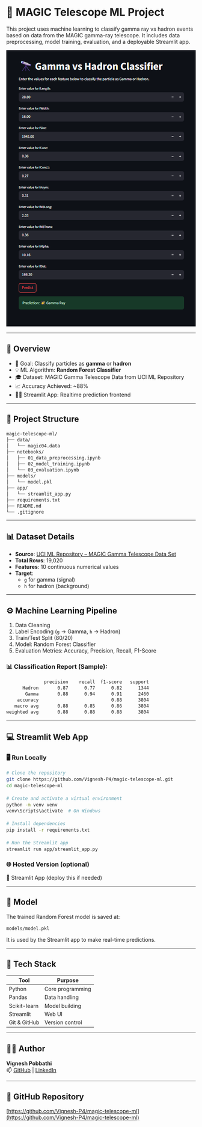 
# 🔭 MAGIC Telescope ML Project

This project uses machine learning to classify gamma ray vs hadron events based on data from the MAGIC gamma-ray telescope. It includes data preprocessing, model training, evaluation, and a deployable Streamlit app.

![Streamlit App Screenshot](https://github.com/Vignesh-P4/magic-telescope-ml/blob/main/Screenshot%202025-07-06%20165233.png)

---

## 📌 Overview

- 🎯 Goal: Classify particles as **gamma** or **hadron**
- 💡 ML Algorithm: **Random Forest Classifier**
- 🎓 Dataset: MAGIC Gamma Telescope Data from UCI ML Repository
- 📈 Accuracy Achieved: ~88%
- 🧑‍💻 Streamlit App: Realtime prediction frontend

---

## 📁 Project Structure

```
magic-telescope-ml/
├── data/
│   └── magic04.data
├── notebooks/
│   ├── 01_data_preprocessing.ipynb
│   ├── 02_model_training.ipynb
│   └── 03_evaluation.ipynb
├── models/
│   └── model.pkl
├── app/
│   └── streamlit_app.py
├── requirements.txt
├── README.md
└── .gitignore
```

---

## 📊 Dataset Details

- **Source**: [UCI ML Repository – MAGIC Gamma Telescope Data Set](https://archive.ics.uci.edu/ml/datasets/MAGIC+Gamma+Telescope)
- **Total Rows**: 19,020
- **Features**: 10 continuous numerical values
- **Target**:  
  - `g` for gamma (signal)  
  - `h` for hadron (background)

---

## ⚙️ Machine Learning Pipeline

1. Data Cleaning
2. Label Encoding (`g` → Gamma, `h` → Hadron)
3. Train/Test Split (80/20)
4. Model: Random Forest Classifier
5. Evaluation Metrics: Accuracy, Precision, Recall, F1-Score

### 📊 Classification Report (Sample):

```
              precision    recall  f1-score   support
      Hadron       0.87      0.77      0.82      1344
       Gamma       0.88      0.94      0.91      2460
    accuracy                           0.88      3804
   macro avg       0.88      0.85      0.86      3804
weighted avg       0.88      0.88      0.88      3804
```

---

## 💻 Streamlit Web App

### 🖥️ Run Locally

```bash
# Clone the repository
git clone https://github.com/Vignesh-P4/magic-telescope-ml.git
cd magic-telescope-ml

# Create and activate a virtual environment
python -m venv venv
venv\Scripts\activate  # On Windows

# Install dependencies
pip install -r requirements.txt

# Run the Streamlit app
streamlit run app/streamlit_app.py
```

### 🌐 Hosted Version (optional)
🔗 Streamlit App (deploy this if needed)

---

## 🤖 Model

The trained Random Forest model is saved at:

```
models/model.pkl
```

It is used by the Streamlit app to make real-time predictions.

---

## 🧰 Tech Stack

| Tool        | Purpose           |
|-------------|-------------------|
| Python      | Core programming  |
| Pandas      | Data handling     |
| Scikit-learn| Model building    |
| Streamlit   | Web UI            |
| Git & GitHub| Version control   |

---

## 👨‍💻 Author

**Vignesh Pobbathi**  
📫 [GitHub](https://github.com/Vignesh-P4) | [LinkedIn](https://www.linkedin.com/in/vignesh-p4)

---

## 🔗 GitHub Repository

[https://github.com/Vignesh-P4/magic-telescope-ml](https://github.com/Vignesh-P4/magic-telescope-ml)
